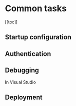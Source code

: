 # Common tasks
[[toc]]
## Startup configuration

## Authentication

## Debugging
In Visual Studio
## Deployment